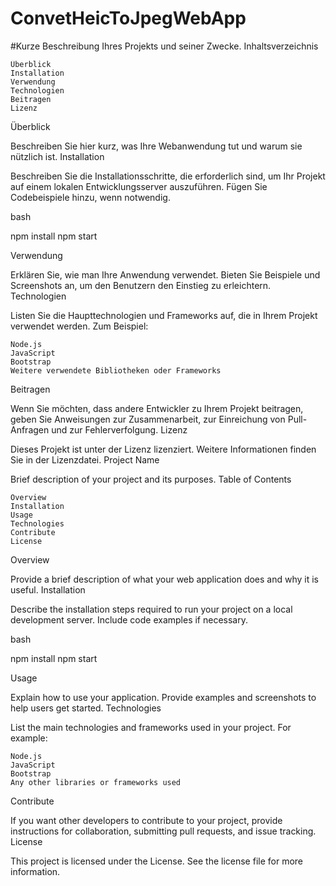 ﻿# ConvetHeicToJpegWebApp
#Kurze Beschreibung Ihres Projekts und seiner Zwecke.
Inhaltsverzeichnis

    Überblick
    Installation
    Verwendung
    Technologien
    Beitragen
    Lizenz

Überblick

Beschreiben Sie hier kurz, was Ihre Webanwendung tut und warum sie nützlich ist.
Installation

Beschreiben Sie die Installationsschritte, die erforderlich sind, um Ihr Projekt auf einem lokalen Entwicklungsserver auszuführen. Fügen Sie Codebeispiele hinzu, wenn notwendig.

bash

npm install
npm start

Verwendung

Erklären Sie, wie man Ihre Anwendung verwendet. Bieten Sie Beispiele und Screenshots an, um den Benutzern den Einstieg zu erleichtern.
Technologien

Listen Sie die Haupttechnologien und Frameworks auf, die in Ihrem Projekt verwendet werden. Zum Beispiel:

    Node.js
    JavaScript
    Bootstrap
    Weitere verwendete Bibliotheken oder Frameworks

Beitragen

Wenn Sie möchten, dass andere Entwickler zu Ihrem Projekt beitragen, geben Sie Anweisungen zur Zusammenarbeit, zur Einreichung von Pull-Anfragen und zur Fehlerverfolgung.
Lizenz

Dieses Projekt ist unter der Lizenz lizenziert. Weitere Informationen finden Sie in der Lizenzdatei.
Project Name

Brief description of your project and its purposes.
Table of Contents

    Overview
    Installation
    Usage
    Technologies
    Contribute
    License

Overview

Provide a brief description of what your web application does and why it is useful.
Installation

Describe the installation steps required to run your project on a local development server. Include code examples if necessary.

bash

npm install
npm start

Usage

Explain how to use your application. Provide examples and screenshots to help users get started.
Technologies

List the main technologies and frameworks used in your project. For example:

    Node.js
    JavaScript
    Bootstrap
    Any other libraries or frameworks used

Contribute

If you want other developers to contribute to your project, provide instructions for collaboration, submitting pull requests, and issue tracking.
License

This project is licensed under the License. See the license file for more information.
